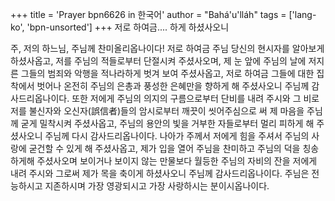 +++
title = 'Prayer bpn6626 in 한국어'
author = "Bahá'u'lláh"
tags = ['lang-ko', 'bpn-unsorted']
+++
저로 하여금.... 하게 하셨사오니

주, 저의 하느님, 주님께 찬미올리옵나이다! 저로 하여금 주님 당신의 현시자를 알아보게 하셨사옵고, 저를 주님의 적들로부터 단절시켜 주셨사오며, 제 눈 앞에 주님의 날에 저지른 그들의 범죄와 악행을 적나라하게 벗겨 보여 주셨사옵고, 저로 하여금 그들에 대한 집착에서 벗어나 온전히 주님의 은총과 풍성한 은혜만을 향하게 해 주셨사오니 주님께 감사드리옵나이다. 또한 저에게 주님의 의지의 구름으로부터 단비를 내려 주시와 그 비로 저를 불신자와 오신자(誤信者)들의 암시로부터 깨끗이 씻어주심으로 써 제 마음을 주님께 굳게 밀착시켜 주셨사옵고, 주님의 용안의 빛을 거부한 자들로부터 멀리 피하게 해 주셨사오니 주님께 다시 감사드리옵나이다. 나아가 주께서 저에게 힘을 주셔서 주님의 사랑에 굳건할 수 있게 해 주셨사옵고, 제가 입을 열어 주님을 찬미하고 주님의 덕을 칭송하게해 주셨사오며 보이거나 보이지 않는 만물보다 월등한 주님의 자비의 잔을 저에게 내려 주시와 그로써 제가 목을 축이게 하셨사오니 주님께 감사드리옵나이다.
주님은 전능하시고 지존하시며 가장 영광되시고 가장 사랑하시는 분이시옵나이다.
